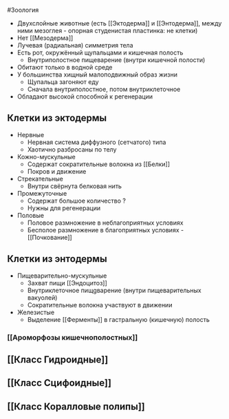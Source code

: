 #Зоология 
- Двухслойные животные (есть [[Эктодерма]] и [[Энтодерма]], между ними мезоглея - опорная студенистая пластинка: не клетки)
- Нет [[Мезодерма]]
- Лучевая (радиальная) симметрия тела
- Есть рот, окружённый щупальцами и кишечная полость
	- Внутриполостное пищеварение (внутри кишечной полости)
- Обитают только в водной среде
- У большинства хищный малоподвижный образ жизни
	- Щупальца загоняют еду 
	- Сначала внутриполостное, потом внутриклеточное
- Обладают высокой способной к регенерации
## Клетки из эктодермы
- Нервные
	- Нервная система диффузного (сетчатого) типа
	- Хаотично разбросаны по телу
- Кожно-мускульные
	- Содержат сократительные волокна из [[Белки]]
	- Покров и движение
- Стрекательные
	- Внутри свёрнута белковая нить
- Промежуточные
	- Содержат большое количество ?
	- Нужны для регенерации
- Половые
	- Половое размножение в неблагоприятных условиях
	- Бесполое размножение в благоприятных условиях - [[Почкование]]
## Клетки из энтодермы 
- Пищеварительно-мускульные
	- Захват пищи [[Эндоцитоз]]
	- Внутриклеточное пищgварение (внутри пищеварительных вакуолей)
	- Сократительные волокна участвуют в движении
- Железистые
	- Выделение [[Ферменты]] в гастральную (кишечную) полость
### [[Ароморфозы кишечнополостных]]
## [[Класс Гидроидные]]
## [[Класс Сцифоидные]]
## [[Класс Коралловые полипы]]